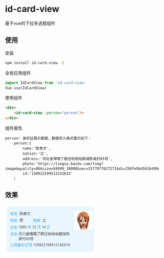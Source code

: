 # id-card-view

基于vue的下拉多选框组件

## 使用

安装
``` bash
npm install id-card-view -S
```

全局应用组件
``` javascript
import IdCardView from 'id-card-view'
Vue.use(IdCardView)
```

使用组件
``` html
<div>
    <id-card-view :person="person"/>
</div>
```

组件属性
```
person: 身份证展示数据，数据传入格式展示如下：
    person:{
        name:'陈贵杰',
        nation:'汉',
        address:'河北省嘿嘿了额还哈哈哈鹅湖陈英村65号',
        photo:'https://timgsa.baidu.com/timg?image&quality=80&size=b9999_10000&sec=1577077627271&di=258fe9bd561b499e45456fb7b225c16e&imgtype=0&src=http%3A%2F%2Fww1.sinaimg.cn%2Forj360%2F4cfce1actw1ei6xkweojbj21kw1kw1kx.jpg',
        id:'13092319951214261X'
    ）
```

## 效果
![image](https://raw.githubusercontent.com/cgj0914/id-card-view/master/sampleDisplay.jpg)
